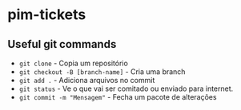 # pim-tickets

## Useful git commands

- `git clone` - Copia um repositório
- `git checkout -B [branch-name]` - Cria uma branch
- `git add .` - Adiciona arquivos no commit
- `git status` - Ve o que vai ser comitado ou enviado para internet.
- `git commit -m "Mensagem"` - Fecha um pacote de alterações